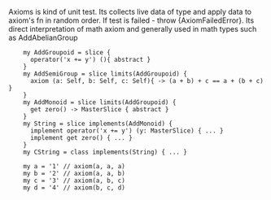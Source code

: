 Axioms is kind of unit test. Its collects live data of type and apply data to axiom's fn in random order. If test is failed - throw {AxiomFailedError}. Its direct interpretation of math axiom and generally used in math types such as AddAbelianGroup
```    
    my AddGroupoid = slice {
      operator('x += y') (){ abstract }
    }
    my AddSemiGroup = slice limits(AddGroupoid) {
      axiom (a: Self, b: Self, c: Self){ -> (a + b) + c == a + (b + c) }  
    }
    my AddMonoid = slice limits(AddGroupoid) {
      get zero() -> MasterSlice { abstract }
    }
    my String = slice implements(AddMonoid) {
      implement operator('x += y') (y: MasterSlice) { ... }
      implement get zero() { ... }
    }
    my CString = class implements(String) { ... }
    
    my a = '1' // axiom(a, a, a)
    my b = '2' // axiom(a, a, b)
    my c = '3' // axiom(a, b, c)
    my d = '4' // axiom(b, c, d)
```    